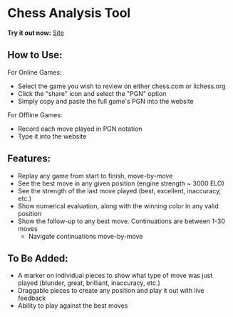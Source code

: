 # Chess Analysis Tool

**Try it out now:** [Site](https://bacojaco.github.io/chessanalysis/)

## How to Use:
For Online Games:
* Select the game you wish to review on either chess.com or lichess.org
* Click the "share" icon and select the "PGN" option
* Simply copy and paste the full game's PGN into the website

For Offline Games:
* Record each move played in PGN notation
* Type it into the website

## Features:
* Replay any game from start to finish, move-by-move
* See the best move in any given position (engine strength ~ 3000 ELO)
* See the strength of the last move played (best, excellent, inaccuracy, etc.)
* Show numerical evaluation, along with the winning color in any valid position
* Show the follow-up to any best move. Continuations are between 1-30 moves
  * Navigate continuations move-by-move

## To Be Added:
* A marker on individual pieces to show what type of move was just played (blunder, great, brilliant, inaccuracy, etc.)
* Draggable pieces to create any position and play it out with live feedback
* Ability to play against the best moves





